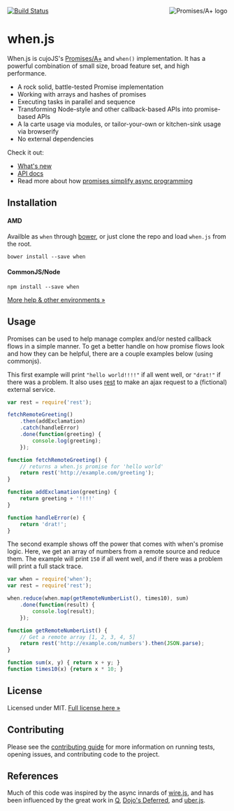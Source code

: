 <a href="http://promises-aplus.github.com/promises-spec"><img src="http://promises-aplus.github.com/promises-spec/assets/logo-small.png" alt="Promises/A+ logo" align="right" /></a>

[![Build Status](https://travis-ci.org/cujojs/when.png?branch=master)](https://travis-ci.org/cujojs/when)

when.js
=======

When.js is cujoJS's [Promises/A+](http://promises-aplus.github.com/promises-spec) and `when()` implementation.  It has a powerful combination of small size, broad feature set, and high performance.

* A rock solid, battle-tested Promise implementation
* Working with arrays and hashes of promises
* Executing tasks in parallel and sequence
* Transforming Node-style and other callback-based APIs into promise-based APIs
* A la carte usage via modules, or tailor-your-own or kitchen-sink usage via browserify
* No external dependencies

Check it out:

- [What's new](CHANGES.md)
- [API docs](docs/api.md#api)
- Read more about how [promises simplify async programming](http://know.cujojs.com/tutorials/async/simplifying-async-with-promises)

Installation
------------

#### AMD

Availble as `when` through [bower](http://bower.io), or just clone the repo and load `when.js` from the root.

```
bower install --save when
```

#### CommonJS/Node

```
npm install --save when
```

[More help & other environments &raquo;](docs/installation.md)

Usage
-----

Promises can be used to help manage complex and/or nested callback flows in a simple manner. To get a better handle on how promise flows look and how they can be helpful, there are a couple examples below (using commonjs).

This first example will print `"hello world!!!!"` if all went well, or `"drat!"` if there was a problem. It also uses [rest](https://github.com/cujojs/rest) to make an ajax request to a (fictional) external service.

```js
var rest = require('rest');

fetchRemoteGreeting()
    .then(addExclamation)
    .catch(handleError)
    .done(function(greeting) {
        console.log(greeting);
    });

function fetchRemoteGreeting() {
    // returns a when.js promise for 'hello world'
    return rest('http://example.com/greeting');
}

function addExclamation(greeting) {
    return greeting + '!!!!'
}

function handleError(e) {
    return 'drat!';
}
```

The second example shows off the power that comes with when's promise logic. Here, we get an array of numbers from a remote source and reduce them. The example will print `150` if all went well, and if there was a problem will print a full stack trace.

```js
var when = require('when');
var rest = require('rest');

when.reduce(when.map(getRemoteNumberList(), times10), sum)
    .done(function(result) {
        console.log(result);
    });

function getRemoteNumberList() {
    // Get a remote array [1, 2, 3, 4, 5]
    return rest('http://example.com/numbers').then(JSON.parse);
}

function sum(x, y) { return x + y; }
function times10(x) {return x * 10; }
```

License
-------

Licensed under MIT. [Full license here &raquo;](LICENSE.txt)

Contributing
------------

Please see the [contributing guide](CONTRIBUTING.md) for more information on running tests, opening issues, and contributing code to the project.

References
----------

Much of this code was inspired by the async innards of [wire.js](https://github.com/cujojs/wire), and has been influenced by the great work in [Q](https://github.com/kriskowal/q), [Dojo's Deferred](https://github.com/dojo/dojo), and [uber.js](https://github.com/phiggins42/uber.js).
